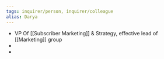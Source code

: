 ```yaml
---
tags: inquirer/person, inquirer/colleague
alias: Darya
---
```


- VP Of [[Subscriber Marketing]] & Strategy, effective lead of [[Marketing]] group
-
-